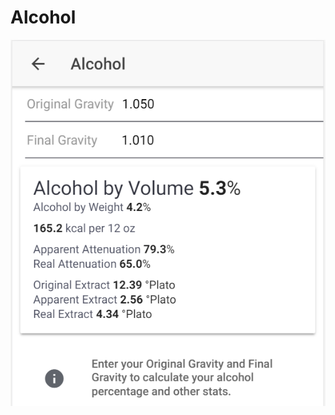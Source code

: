 # Alcohol

![Enter OG and FG to get important stats about your product](../.gitbook/assets/image%20%2831%29.png)

